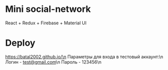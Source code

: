# Mini social-network
React + Redux + Firebase + Material UI
# Deploy
https://batal2002.github.io/\n
Параметры для входа в тестовый аккаунт:\n
Логин - test@gmail.com\n
Пароль - 123456\n
